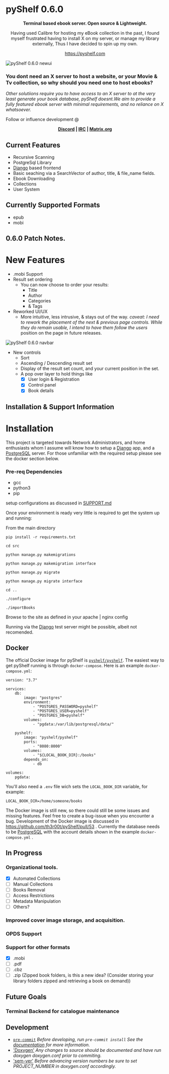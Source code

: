 # pyShelf 0.6.0

<p align="center"><b>Terminal based ebook server. Open source & Lightweight.</b></p>
<p align="center">Having used Calibre for hosting my eBook collection in the past, I found myself frustrated having to install X on my server, or manage my library externally, Thus I have decided to spin up my own.</p>
<p align="center"><a href="https://pyshelf.com">https://pyshelf.com</a></p>

![pyShelf 0.6.0 newui](https://github.com/th3r00t/pyShelf/raw/development/src/interface/static/img/pyShelf_frontend_0_2_0.png)


### You dont need an X server to host a website, or your Movie & Tv collection, so why should you need one to host ebooks?

_Other solutiions require you to have access to an X server to at the very least generate your book database, pyShelf doesnt.We aim to provide a fully featured ebook server with minimal requirements, and no reliance on X whatsoever._

Follow or influence development @ <p align="center"><b>
    <a href="https://discord.gg/H9TbNJS">Discord</a>
    | <a href="https://webchat.freenode.net/#pyshelf">IRC</a>
    | <a href="https://app.element.io/#/room/#irc_#pyshelf:pyshelf.com">Matrix.org</a>
</b></p>

## Current Features

* Recursive Scanning
* PostgreSql Library
* [Django](https://www.djangoproject.com/) based frontend
* Basic seaching via a SearchVector of author, title, & file_name fields.
* Ebook Downloading
* Collections
* User System

## Currently Supported Formats

* epub
* mobi

## 0.6.0 Patch Notes.

# New Features

* .mobi Support 
* Result set ordering
    * You can now choose to order your results:
        * Title
        * Author
        * Categories
        * & Tags
* Reworked UI/UX
    * More intuitive, less intrusive, & stays out of the way. <i>caveat: I need to rework the placement of the next & previous page controls. While they do remain usable, I intend to have them follow the users</i>
        position on the page in future releases.

![pyShelf 0.6.0 navbar](https://github.com/th3r00t/pyShelf/raw/development/src/interface/static/img/navbar.png)

* New controls
    * Sort
    * Ascending / Descending result set
    * Display of the result set count, and your current position in the set.
    * A pop over layer to hold things like
        * [x] User login & Registration
        * [x] Control panel
        * [x] Book details

## Installation & Support Information

# Installation

This project is targeted towards Network Administrators, and home enthusiasts whom I assume will know how to setup a [Django](https://www.djangoproject.com/) app, and a [PostgreSQL](https://www.postgresql.org/) server. For those unfamiliar with the required setup please see the docker section below.

### Pre-req Dependencies

* gcc
* python3
* pip

setup configurations as discussed in [SUPPORT.md](https://github.com/th3r00t/pyShelf/blob/development/.github/SUPPORT.md)

Once your environment is ready very little is required to get the system up and running:

From the main directory

`pip install -r requirements.txt`

`cd src`

`python manage.py makemigrations`

`python manage.py makemigration interface`

`python manage.py migrate`

`python manage.py migrate interface`

`cd ..`

`./configure`

`./importBooks`

Browse to the site as defined in your apache | nginx config

Running via the [Django](https://www.djangoproject.com/) test server might be possible, albeit not recomended.

## Docker

The official Docker image for pyShelf is [`pyshelf/pyshelf`](https://hub.docker.com/r/pyshelf/pyshelf). The easiest way to get pyShelf running is through `docker-compose`. Here is an example `docker-compose.yml`:

```
version: "3.7"

services:
    db:
        image: "postgres"
        environment:
            - "POSTGRES_PASSWORD=pyshelf"
            - "POSTGRES_USER=pyshelf"
            - "POSTGRES_DB=pyshelf"
        volumes:
            - "pgdata:/var/lib/postgresql/data/"

    pyshelf:
        image: "pyshelf/pyshelf"
        ports: 
            - "8080:8000"
        volumes:
            - "${LOCAL_BOOK_DIR}:/books"
        depends_on:
            - db

volumes:
    pgdata:
```

You'll also need a `.env` file wich sets the `LOCAL_BOOK_DIR` variable, for example:

```
LOCAL_BOOK_DIR=/home/someone/books
```

The Docker image is still new, so there could still be some issues and missing features. Feel free to create a bug-issue when you encounter a bug. Development of the Docker image is discussed in https://github.com/th3r00t/pyShelf/pull/53 . Currently the database needs to be [PostgreSQL](https://www.postgresql.org/) with the account details shown in the example `docker-compose.yml` .

## In Progress

### Organizational tools.

- [x] Automated Collections
- [ ] Manual Collections
- [ ] Books Removal
- [ ] Access Restrictions
- [ ] Metadata Manipulation
- [ ] Others?

### Improved cover image storage, and acquisition.

### OPDS Support

### Support for other formats

- [x] .mobi
- [ ] .pdf
- [ ] .cbz
- [ ] .zip (Zipped book folders, is this a new idea? (Consider storing your library folders zipped and retrieving a book on demand))

## Future Goals

### Terminal Backend for catalogue maintenance

## Development

* [`pre-commit`](https://pre-commit.com/)
_Before developing, run `pre-commit install` See the [documentation](https://pre-commit.com/) for more information._
* ['Doxygen'](http://www.doxygen.nl/)
_Any changes to source should be documented and have run doxygen doxygen.conf prior to commiting._
* ['sem-ver'](https://semver.org)
_Before advancing version numbers be sure to set PROJECT_NUMBER in doxygen.conf accordingly._
